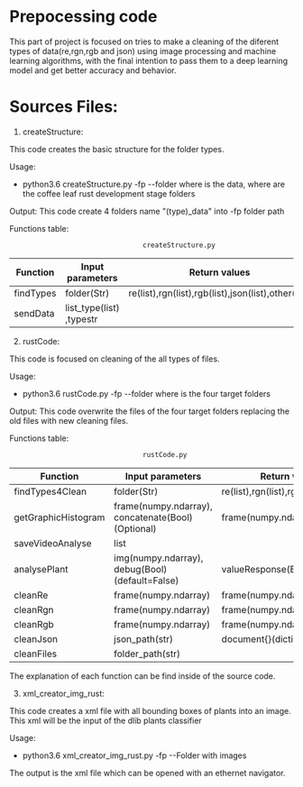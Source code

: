 # Prepocessing code

This part of project is focused on tries to make a cleaning of the diferent types of data(re,rgn,rgb and json) using image processing and machine learning algorithms, with the final intention to pass them to a deep learning model and get better accuracy and behavior.

# Sources Files:

1. createStructure:

This code creates the basic structure for the folder types. 

Usage:

 - python3.6 createStructure.py -fp --folder where is the data, where are the coffee leaf rust development stage folders 

 Output: This code create 4 folders name "(type)_data" into -fp folder path 

Functions table:

                                     createStructure.py
|Function       |     Input parameters    |                 Return values                       |
|---------------|--------------------------|-----------------------------------------------------|
|findTypes   |     folder(Str)       | re(list),rgn(list),rgb(list),json(list),other(list)		 |
|sendData    |   list_type(list) ,typestr |                                                   |


2. rustCode:

This code is focused on cleaning of the all types of files. 

Usage:

 - python3.6 rustCode.py -fp --folder where is the four target folders 

 Output: This code overwrite the files of the four target folders replacing the old files with new cleaning files.

Functions table:


                                     rustCode.py
|Function       |     Input parameters    |                 Return values                       |
|---------------|--------------------------|-----------------------------------------------------|
|findTypes4Clean   |     folder(Str)       | re(list),rgn(list),rgb(list),json(list)		   	 |
|getGraphicHistogram | frame(numpy.ndarray), concatenate(Bool)(Optional) | frame(numpy.ndarray)  |
|saveVideoAnalyse   |     list[](Str)       |                                                    |
|analysePlant   | img(numpy.ndarray), debug(Bool)(default=False)|    valueResponse(Bool)         |
|cleanRe   |     frame(numpy.ndarray)       | frame(numpy.ndarray)		   	 					 |
|cleanRgn   |     frame(numpy.ndarray)       | frame(numpy.ndarray)		   	 					 |
|cleanRgb   |     frame(numpy.ndarray)       | frame(numpy.ndarray)		   	 					 |
|cleanJson  | json_path(str)              | document{}(dictionary))   	 		                 |
|cleanFiles | folder_path(str)		  	  |                                                      |

The explanation of each function can be find inside of the source code.


3. xml_creator_img_rust:

This code creates a xml file with all bounding boxes of plants into an image. This xml will be the input of the dlib plants classifier

Usage:

- python3.6 xml_creator_img_rust.py -fp --Folder with images

The output is the xml file which can be opened with an ethernet navigator.






		

 	



